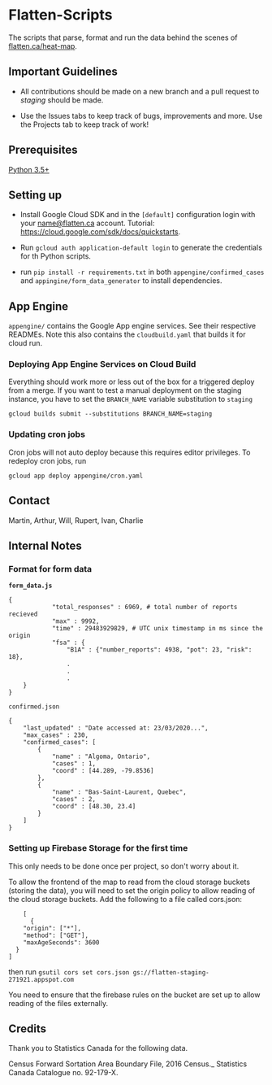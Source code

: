 # Flatten-Scripts
The scripts that parse, format and run the data behind the scenes of [flatten.ca/heat-map](flatten.ca/heat-map).

## Important Guidelines
- All contributions should be made on a new branch and a pull request to *staging* should be made.

- Use the Issues tabs to keep track of bugs, improvements and more. Use the Projects tab to keep track of work!

## Prerequisites
[Python 3.5+](https://www.python.org/)

## Setting up

- Install Google Cloud SDK and in the `[default]` configuration login with your name@flatten.ca account. Tutorial: https://cloud.google.com/sdk/docs/quickstarts.

- Run `gcloud auth application-default login` to generate the credentials for th Python scripts.
            
- run `pip install -r requirements.txt` in both `appengine/confirmed_cases` and `appingine/form_data_generator` to install dependencies.

## App Engine

`appengine/` contains the Google App engine services. See their respective READMEs. Note this also contains the `cloudbuild.yaml` that builds it for cloud run.


### Deploying App Engine Services on Cloud Build

Everything should work more or less out of the box for a triggered deploy from a merge.
If you want to test a manual deployment on the staging instance, you have to set the `BRANCH_NAME` variable substitution to `staging` 

`gcloud builds submit --substitutions BRANCH_NAME=staging`

### Updating cron jobs

Cron jobs will not auto deploy because this requires editor privileges. To redeploy cron jobs, run 

`gcloud app deploy appengine/cron.yaml`


## Contact
Martin, Arthur, Will, Rupert, Ivan, Charlie

## Internal Notes

### Format for form data

**`form_data.js`**

```
{
            "total_responses" : 6969, # total number of reports recieved
            "max" : 9992,
            "time" : 29483929829, # UTC unix timestamp in ms since the origin
            "fsa" : {
                "B1A" : {"number_reports": 4938, "pot": 23, "risk": 18},
                .
                .
                .
    }
} 
```
`confirmed.json`

```
{
    "last_updated" : "Date accessed at: 23/03/2020...",
    "max_cases" : 230,
    "confirmed_cases": [
        {
            "name" : "Algoma, Ontario",
            "cases" : 1,
            "coord" : [44.289, -79.8536]
        },
        {
            "name" : "Bas-Saint-Laurent, Quebec",
            "cases" : 2,
            "coord" : [48.30, 23.4]
        }
    ]
}
```


### Setting up Firebase Storage for the first time

This only needs to be done once per project, so don't worry about it.

To allow the frontend of the map to read from the cloud storage buckets (storing the data), you will need to set the origin policy to allow reading of the cloud storage buckets. Add the following to a file called cors.json:
```
    [
      {
    "origin": ["*"],
    "method": ["GET"],
    "maxAgeSeconds": 3600
  }
]
```
then run 
```gsutil cors set cors.json gs://flatten-staging-271921.appspot.com```

You need to ensure that the firebase rules on the bucket are set up to allow reading of the files externally.

## Credits

Thank you to Statistics Canada for the following data.

Census Forward Sortation Area Boundary File, 2016 Census._ Statistics Canada Catalogue no. 92-179-X.

## 
